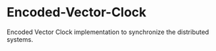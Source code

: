# Encoded-Vector-Clock
Encoded Vector Clock implementation to synchronize the distributed systems.  
